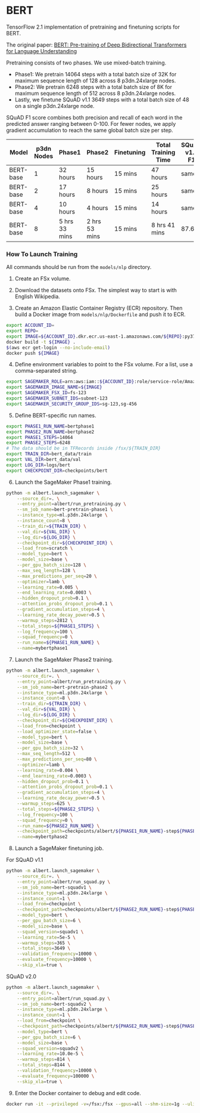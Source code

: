 # BERT

TensorFlow 2.1 implementation of pretraining and finetuning scripts for BERT.

The original paper: [BERT: Pre-training of Deep Bidirectional Transformers for Language Understanding](https://arxiv.org/pdf/1810.04805.pdf)

Pretraining consists of two phases. We use mixed-batch training.

* Phase1: We pretrain 14064 steps with a total batch size of 32K for maximum sequence length of 128 across 8 p3dn.24xlarge nodes.
* Phase2: We pretrain 6248 steps with a total batch size of 8K for maximum sequence length of 512 across 8 p3dn.24xlarge nodes.
* Lastly, we finetune SQuAD v1.1 3649 steps with a total batch size of 48 on a single p3dn.24xlarge node.

SQuAD F1 score combines both precision and recall of each word in the predicted answer ranging between 0-100. For fewer nodes, we apply gradient accumulation to reach the same global batch size per step.

| Model | p3dn Nodes | Phase1 | Phase2 | Finetuning | Total Training Time | SQuAD v1.1 F1 | SQuAD v2.0 F1 |
| --- | --- | --- | --- |  --- | --- | --- | --- |
| BERT-base | 1 | 32 hours | 15 hours | 15 mins | 47 hours | same | same |
| BERT-base | 2 | 17 hours | 8 hours | 15 mins | 25 hours | same | same |
| BERT-base | 4 | 10 hours | 4 hours | 15 mins | 14 hours | same | same |
| BERT-base | 8 | 5 hrs 33 mins | 2 hrs 53 mins | 15 mins | 8 hrs 41 mins | 87.68 | 76.14 |


### How To Launch Training

All commands should be run from the `models/nlp` directory.

1. Create an FSx volume.

2. Download the datasets onto FSx. The simplest way to start is with English Wikipedia.

3. Create an Amazon Elastic Container Registry (ECR) repository. Then build a Docker image from `models/nlp/Dockerfile` and push it to ECR.

```bash
export ACCOUNT_ID=
export REPO=
export IMAGE=${ACCOUNT_ID}.dkr.ecr.us-east-1.amazonaws.com/${REPO}:py37_tf211
docker build -t ${IMAGE} .
$(aws ecr get-login --no-include-email)
docker push ${IMAGE}
```

4. Define environment variables to point to the FSx volume. For a list, use a comma-separated string.

```bash
export SAGEMAKER_ROLE=arn:aws:iam::${ACCOUNT_ID}:role/service-role/AmazonSageMaker-ExecutionRole-20200101T123
export SAGEMAKER_IMAGE_NAME=${IMAGE}
export SAGEMAKER_FSX_ID=fs-123
export SAGEMAKER_SUBNET_IDS=subnet-123
export SAGEMAKER_SECURITY_GROUP_IDS=sg-123,sg-456
```

5. Define BERT-specific run names.

```bash
export PHASE1_RUN_NAME=bertphase1
export PHASE2_RUN_NAME=bertphase2
export PHASE1_STEPS=14064
export PHASE2_STEPS=6248
# The data should be in TFRecords inside /fsx/${TRAIN_DIR}
export TRAIN_DIR=bert_data/train
export VAL_DIR=bert_data/val
export LOG_DIR=logs/bert
export CHECKPOINT_DIR=checkpoints/bert
```

6. Launch the SageMaker Phase1 training.

```bash
python -m albert.launch_sagemaker \
    --source_dir=. \
    --entry_point=albert/run_pretraining.py \
    --sm_job_name=bert-pretrain-phase1 \
    --instance_type=ml.p3dn.24xlarge \
    --instance_count=8 \
    --train_dir=${TRAIN_DIR} \
    --val_dir=${VAL_DIR} \
    --log_dir=${LOG_DIR} \
    --checkpoint_dir=${CHECKPOINT_DIR} \
    --load_from=scratch \
    --model_type=bert \
    --model_size=base \
    --per_gpu_batch_size=128 \
    --max_seq_length=128 \
    --max_predictions_per_seq=20 \
    --optimizer=lamb \
    --learning_rate=0.005 \
    --end_learning_rate=0.0003 \
    --hidden_dropout_prob=0.1 \
    --attention_probs_dropout_prob=0.1 \
    --gradient_accumulation_steps=4 \
    --learning_rate_decay_power=0.5 \
    --warmup_steps=2812 \
    --total_steps=${PHASE1_STEPS} \
    --log_frequency=100 \
    --squad_frequency=0 \
    --run_name=${PHASE1_RUN_NAME} \
    --name=mybertphase1
```

7. Launch the SageMaker Phase2 training.

```bash
python -m albert.launch_sagemaker \
    --source_dir=. \
    --entry_point=albert/run_pretraining.py \
    --sm_job_name=bert-pretrain-phase2 \
    --instance_type=ml.p3dn.24xlarge \
    --instance_count=8 \
    --train_dir=${TRAIN_DIR} \
    --val_dir=${VAL_DIR} \
    --log_dir=${LOG_DIR} \
    --checkpoint_dir=${CHECKPOINT_DIR} \
    --load_from=checkpoint \
    --load_optimizer_state=false \
    --model_type=bert \
    --model_size=base \
    --per_gpu_batch_size=32 \
    --max_seq_length=512 \
    --max_predictions_per_seq=80 \
    --optimizer=lamb \
    --learning_rate=0.004 \
    --end_learning_rate=0.0003 \
    --hidden_dropout_prob=0.1 \
    --attention_probs_dropout_prob=0.1 \
    --gradient_accumulation_steps=4 \
    --learning_rate_decay_power=0.5 \
    --warmup_steps=625 \
    --total_steps=${PHASE2_STEPS} \
    --log_frequency=100 \
    --squad_frequency=0 \
    --run_name=${PHASE2_RUN_NAME} \
    --checkpoint_path=checkpoints/albert/${PHASE1_RUN_NAME}-step${PHASE1_STEPS} \
    --name=mybertphase2
```

8. Launch a SageMaker finetuning job.

For SQuAD v1.1

```bash
python -m albert.launch_sagemaker \
    --source_dir=. \
    --entry_point=albert/run_squad.py \
    --sm_job_name=bert-squadv1 \
    --instance_type=ml.p3dn.24xlarge \
    --instance_count=1 \
    --load_from=checkpoint \
    --checkpoint_path=checkpoints/albert/${PHASE2_RUN_NAME}-step${PHASE2_STEPS} \
    --model_type=bert \
    --per_gpu_batch_size=6 \
    --model_size=base \
    --squad_version=squadv1 \
    --learning_rate=5e-5 \
    --warmup_steps=365 \
    --total_steps=3649 \
    --validation_frequency=10000 \
    --evaluate_frequency=10000 \
    --skip_xla=true \
```

SQuAD v2.0

```bash
python -m albert.launch_sagemaker \
    --source_dir=. \
    --entry_point=albert/run_squad.py \
    --sm_job_name=bert-squadv2 \
    --instance_type=ml.p3dn.24xlarge \
    --instance_count=1 \
    --load_from=checkpoint \
    --checkpoint_path=checkpoints/albert/${PHASE2_RUN_NAME}-step${PHASE2_STEPS} \
    --model_type=bert \
    --per_gpu_batch_size=6 \
    --model_size=base \
    --squad_version=squadv2 \
    --learning_rate=10.0e-5 \
    --warmup_steps=814 \
    --total_steps=8144 \
    --validation_frequency=10000 \
    --evaluate_frequency=100000 \
    --skip_xla=true \
```

9. Enter the Docker container to debug and edit code.

```bash
docker run -it --privileged -v=/fsx:/fsx --gpus=all --shm-size=1g --ulimit memlock=-1 --ulimit stack=67108864 --rm ${IMAGE} /bin/bash
```

